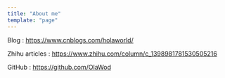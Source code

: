 ```yaml
---
title: "About me"
template: "page"
---
```


Blog : https://www.cnblogs.com/holaworld/

Zhihu articles : https://www.zhihu.com/column/c_1398981781530505216

GitHub : https://github.com/OlaWod

